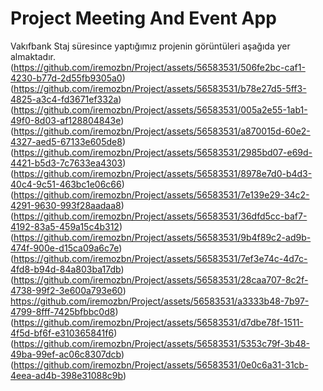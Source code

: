 # Project Meeting And Event App
Vakıfbank Staj süresince yaptığımız projenin görüntüleri aşağıda yer almaktadır.
(https://github.com/iremozbn/Project/assets/56583531/506fe2bc-caf1-4230-b77d-2d55fb9305a0)
(https://github.com/iremozbn/Project/assets/56583531/b78e27d5-5ff3-4825-a3c4-fd3671ef332a)
(https://github.com/iremozbn/Project/assets/56583531/005a2e55-1ab1-49f0-8d03-af128804843e)
(https://github.com/iremozbn/Project/assets/56583531/a870015d-60e2-4327-aed5-67133e605de8)
(https://github.com/iremozbn/Project/assets/56583531/2985bd07-e69d-4421-b5d3-7c7633ea4303)
(https://github.com/iremozbn/Project/assets/56583531/8978e7d0-b4d3-40c4-9c51-463bc1e06c66)
(https://github.com/iremozbn/Project/assets/56583531/7e139e29-34c2-4291-9630-993f28aadaa8)
(https://github.com/iremozbn/Project/assets/56583531/36dfd5cc-baf7-4192-83a5-459a15c4b312)
(https://github.com/iremozbn/Project/assets/56583531/9b4f89c2-ad9b-474f-900e-d15ca09a6c7e)
(https://github.com/iremozbn/Project/assets/56583531/7ef3e74c-4d7c-4fd8-b94d-84a803ba17db)
(https://github.com/iremozbn/Project/assets/56583531/28caa707-8c2f-4738-99f2-3e600a793e60)
https://github.com/iremozbn/Project/assets/56583531/a3333b48-7b97-4799-8fff-7425bfbbc0d8)
(https://github.com/iremozbn/Project/assets/56583531/d7dbe78f-1511-4f5d-bf6f-e310365841f6)
(https://github.com/iremozbn/Project/assets/56583531/5353c79f-3b48-49ba-99ef-ac06c8307dcb)
(https://github.com/iremozbn/Project/assets/56583531/0e0c6a31-31cb-4eea-ad4b-398e31088c9b)
